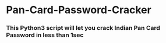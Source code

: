 # Pan-Card-Password-Cracker
### This Python3 script will let you crack Indian Pan Card Password in less than 1sec

